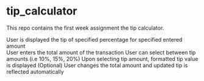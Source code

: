 tip_calculator
==============

This repo contains the first week assignment the tip calculator.

   User is displayed the tip of specified percentage for specified entered amount  
   User enters the total amount of the transaction
   User can select between tip amounts (i.e 10%, 15%, 20%) 
   Upon selecting tip amount, formatted tip value is displayed
   (Optional) User changes the total amount and updated tip is reflected automatically
